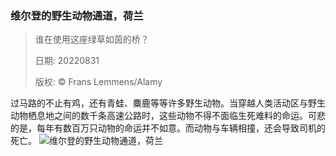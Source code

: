 ### 维尔登的野生动物通道，荷兰
> 谁在使用这座绿草如茵的桥？> > 日期: 20220831> > 版权: © Frans Lemmens/Alamy
   
 过马路的不止有鸡，还有青蛙、麋鹿等等许多野生动物。当穿越人类活动区与野生动物栖息地之间的数千条高速公路时，这些动物不得不面临生死难料的命运。可悲的是，每年有数百万只动物的命运并不如意。而动物与车辆相撞，还会导致司机的死亡。
![维尔登的野生动物通道，荷兰](https://s.cn.bing.net/th?id=OHR.WildlifeCrossing_ZH-CN1493053695_1920x1080.jpg&rf=LaDigue_1920x1080.jpg)